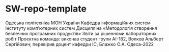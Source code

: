 # SW-repo-template
Одеська політехніка МОН України
Кафедра інформаційних систем Інституту комп’ютерних систем
Дисципліна «Методологія створення безпечних програмних продуктів»
Звіти за рішеннями лабораторних робіт
Проєктна команда:
виконав студент групи AI-182, Волков Альберт Сергiйович;
перевірив доцент кафедри ІС, Блажко О.А.
Одеса-2022
